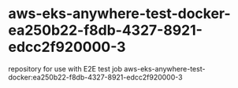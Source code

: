 # aws-eks-anywhere-test-docker-ea250b22-f8db-4327-8921-edcc2f920000-3
repository for use with E2E test job aws-eks-anywhere-test-docker:ea250b22-f8db-4327-8921-edcc2f920000-3
